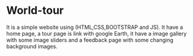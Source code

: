 # World-tour
It is a simple website using (HTML,CSS,BOOTSTRAP and JS). It have a home page, a tour page is link with google Earth, it have a image gallery with some image sliders and a feedback page with some changing background images. 

